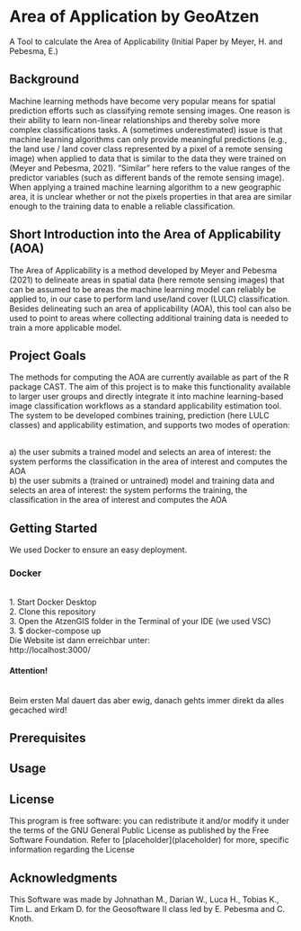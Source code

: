 # Area of Application by GeoAtzen
A Tool to calculate the Area of Applicability (Initial Paper by Meyer, H. and Pebesma, E.)
<h2>Background</h2>
Machine learning methods have become very popular means for spatial prediction
efforts such as classifying remote sensing images. One reason is their ability to
learn non-linear relationships and thereby solve more complex classifications tasks.
A (sometimes underestimated) issue is that machine learning algorithms can only
provide meaningful predictions (e.g., the land use / land cover class represented by
a pixel of a remote sensing image) when applied to data that is similar to the data
they were trained on (Meyer and Pebesma, 2021). ”Similar” here refers to the value
ranges of the predictor variables (such as different bands of the remote sensing image).
When applying a trained machine learning algorithm to a new geographic area, it is
unclear whether or not the pixels properties in that area are similar enough to the
training data to enable a reliable classification.

<h2> Short Introduction into the Area of Applicability (AOA) </h2>
The Area of Applicability is a method developed by Meyer and Pebesma (2021)
to delineate areas in spatial data (here remote sensing images) that can be assumed
to be areas the machine learning model can reliably be applied to, in our case to
perform land use/land cover (LULC) classification. Besides delineating such an area
of applicability (AOA), this tool can also be used to point to areas where collecting
additional training data is needed to train a more applicable model.

<h2>Project Goals</h2>
The methods for computing the AOA are currently available as part of the R package CAST. The aim of this project is to make this functionality available to larger
user groups and directly integrate it into machine learning-based image classification
workflows as a standard applicability estimation tool. The system to be developed
combines training, prediction (here LULC classes) and applicability estimation, and
supports two modes of operation:

<br>a) the user submits a trained model and selects an area of interest: the system
performs the classification in the area of interest and computes the AOA
<br>b) the user submits a (trained or untrained) model and training data and selects
an area of interest: the system performs the training, the classification in the
area of interest and computes the AOA

<h2> Getting Started</h2>
We used Docker to ensure an easy deployment.


<h3>Docker</h3>
<br>1. Start Docker Desktop
<br>2. Clone this repository
<br>3. Open the AtzenGIS folder in the Terminal of your IDE (we used VSC)
<br>3. $ docker-compose up
<br>Die Website ist dann erreichbar unter:
<br>http://localhost:3000/
<br>
<h4>Attention!</h4>
<br>Beim ersten Mal dauert das aber ewig, danach gehts immer direkt da alles gecached wird!

<h2>Prerequisites</h2>

<h2>Usage</h2>

<h2>License</h2>
This program is free software: you can redistribute it and/or modify it under the terms of the GNU General Public License as published by the Free Software Foundation.
Refer to [placeholder](placeholder) for more, specific information regarding the License

<h2>Acknowledgments</h2>
This Software was made by Johnathan M., Darian W., Luca H., Tobias K., Tim L. and Erkam D. for the Geosoftware II class led by E. Pebesma and C. Knoth.
